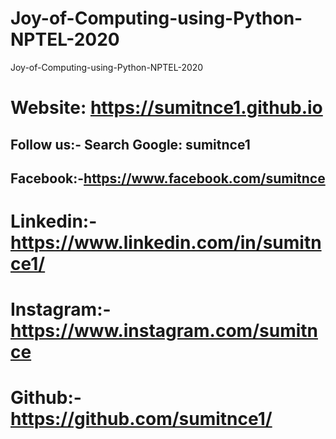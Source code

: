 # Joy-of-Computing-using-Python-NPTEL-2020
Joy-of-Computing-using-Python-NPTEL-2020

# Website: https://sumitnce1.github.io
## Follow us:- Search Google: sumitnce1
## Facebook:-https://www.facebook.com/sumitnce
# Linkedin:-https://www.linkedin.com/in/sumitnce1/
# Instagram:-https://www.instagram.com/sumitnce
# Github:- https://github.com/sumitnce1/
